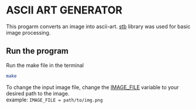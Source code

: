 # ASCII ART GENERATOR
This progarm converts an image into ascii-art. [stb](https://github.com/nothings/stb) library was used for basic image processing.  

## Run the program
Run the make file in the terminal
   ```sh
   make
   ```

To change the input image file, change the [IMAGE_FILE](Makefile) variable to your desired path to the image.  
example: `IMAGE_FILE = path/to/img.png`